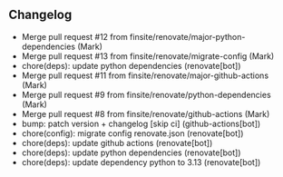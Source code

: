 ## Changelog

- Merge pull request #12 from finsite/renovate/major-python-dependencies (Mark)
- Merge pull request #13 from finsite/renovate/migrate-config (Mark)
- chore(deps): update python dependencies (renovate[bot])
- Merge pull request #11 from finsite/renovate/major-github-actions (Mark)
- Merge pull request #9 from finsite/renovate/python-dependencies (Mark)
- Merge pull request #8 from finsite/renovate/github-actions (Mark)
- bump: patch version + changelog [skip ci] (github-actions[bot])
- chore(config): migrate config renovate.json (renovate[bot])
- chore(deps): update github actions (renovate[bot])
- chore(deps): update python dependencies (renovate[bot])
- chore(deps): update dependency python to 3.13 (renovate[bot])